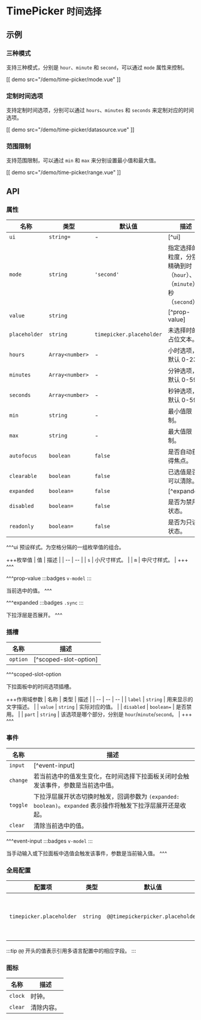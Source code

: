 # TimePicker <small>时间选择</small>

## 示例

### 三种模式

支持三种模式，分别是 `hour`、`minute` 和 `second`，可以通过 `mode` 属性来控制。

[[ demo src="/demo/time-picker/mode.vue" ]]

### 定制时间选项

支持定制时间选项，分别可以通过 `hours`、`minutes` 和 `seconds` 来定制对应的时间选项。

[[ demo src="/demo/time-picker/datasource.vue" ]]

### 范围限制

支持范围限制，可以通过 `min` 和 `max` 来分别设置最小值和最大值。

[[ demo src="/demo/time-picker/range.vue" ]]

## API

### 属性

| 名称 | 类型 | 默认值 | 描述 |
| -- | -- | -- | -- |
| `ui` | `string=` | - | [^ui] |
| `mode` | `string` | `'second'` | 指定选择的粒度，分别精确到时（`hour`）、分（`minute`）、秒（`second`）。 |
| `value` | `string` |  | [^prop-value] |
| `placeholder` | `string` | `timepicker.placeholder` | 未选择时的占位文本。 |
| `hours` | `Array<number>` | - | 小时选项，默认 0-23。 |
| `minutes` | `Array<number>` | - | 分钟选项，默认 0-59。 |
| `seconds` | `Array<number>` | - | 秒钟选项，默认 0-59。 |
| `min` | `string` | - | 最小值限制。 |
| `max` | `string` | - | 最大值限制。 |
| `autofocus` | `boolean` | `false` | 是否自动获得焦点。 |
| `clearable` | `boolean` | `false` | 已选值是否可以清除。 |
| `expanded` | `boolean=` | `false` | [^expanded] |
| `disabled` | `boolean=` | `false` | 是否为禁用状态。 |
| `readonly` | `boolean=` | `false` | 是否为只读状态。 |

^^^ui
预设样式。为空格分隔的一组枚举值的组合。

+++枚举值
| 值 | 描述 |
| -- | -- |
| `s` | 小尺寸样式。 |
| `m` | 中尺寸样式。 |
+++
^^^

^^^prop-value
:::badges
`v-model`
:::

当前选中的值。
^^^

^^^expanded
:::badges
`.sync`
:::

下拉浮层是否展开。
^^^

### 插槽

| 名称 | 描述 |
| -- | -- |
| `option` | [^scoped-slot-option] |

^^^scoped-slot-option

下拉面板中的时间选项插槽。

+++作用域参数
| 名称 | 类型 | 描述 |
| -- | -- | -- |
| `label` | `string` | 用来显示的文字描述。 |
| `value` | `string` | 实际对应的值。 |
| `disabled` | `boolean=` | 是否禁用。 |
| `part` | `string` | 该选项是哪个部分，分别是 `hour`/`minute`/`second`。 |
+++
^^^

### 事件

| 名称 | 描述 |
| -- | -- |
| `input` | [^event-input] |
| `change` | 若当前选中的值发生变化，在时间选择下拉面板关闭时会触发该事件，参数是当前选中值。 |
| `toggle` | 下拉浮层展开状态切换时触发，回调参数为 `(expanded: boolean)`。`expanded` 表示操作将触发下拉浮层展开还是收起。 |
| `clear` | 清除当前选中的值。 |

^^^event-input
:::badges
`v-model`
:::

当手动输入或下拉面板中选值会触发该事件，参数是当前输入值。
^^^

### 全局配置

| 配置项 | 类型 | 默认值 | 描述 |
| -- | -- | -- | -- |
| `timepicker.placeholder` | `string` | `@@timepickerpicker.placeholder` | 未选择时的占位文本。 |

:::tip
`@@` 开头的值表示引用多语言配置中的相应字段。
:::

### 图标

| 名称 | 描述 |
| -- | -- |
| `clock` | 时钟。 |
| `clear` | 清除内容。 |

